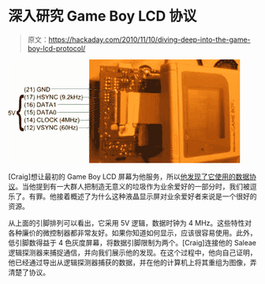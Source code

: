 # 深入研究 Game Boy LCD 协议

> 原文：<https://hackaday.com/2010/11/10/diving-deep-into-the-game-boy-lcd-protocol/>

![](img/647f2e01b64e1e59d1a4f6624a8ec88d.png "gnb")

[Craig]想让最初的 Game Boy LCD 屏幕为他服务，所以[他发现了它使用的数据协议](http://flashingleds.wordpress.com/2010/10/26/intercepting-the-gameboy-lcd/)。当他提到有一大群人把制造无意义的垃圾作为业余爱好的一部分时，我们被逗乐了。有罪。他接着概述了为什么这种液晶显示屏对业余爱好者来说是一个很好的资源。

从上面的引脚排列可以看出，它采用 5V 逻辑，数据时钟为 4 MHz。这些特性对各种廉价的微控制器都非常友好。如果你知道如何显示，应该很容易使用。此外，低引脚数得益于 4 色灰度屏幕，将数据引脚限制为两个。[Craig]连接他的 Saleae 逻辑探测器来捕捉通信，并向我们展示他的发现。在这个过程中，他向自己证明，他已经通过导出从逻辑探测器捕获的数据，并在他的计算机上将其重组为图像，弄清楚了协议。